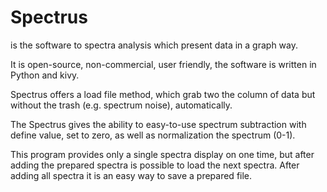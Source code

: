 # Spectrus
is the software to spectra analysis which present data in a graph way.

It is open-source, non-commercial, user friendly, the software is written in
Python and kivy.

Spectrus offers a load file method, which grab two
the column of data but without the trash (e.g. spectrum noise), automatically.

The Spectrus gives the ability to easy-to-use spectrum subtraction with define
value, set to zero, as well as normalization the spectrum (0-1).

This program provides only a single spectra display on one time, but after
adding the prepared spectra is possible to load the next spectra. After adding
all spectra it is an easy way to save a prepared file.
